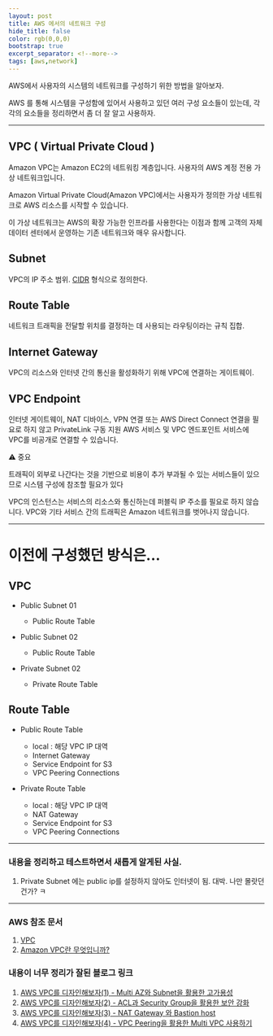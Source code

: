 ```yaml
---
layout: post
title: AWS 에서의 네트워크 구성
hide_title: false
color: rgb(0,0,0)
bootstrap: true
excerpt_separator: <!--more-->
tags: [aws,network]
---
```


AWS에서 사용자의 시스템의 네트워크를 구성하기 위한 방법을 알아보자.

<!--more-->

AWS 를 통해 시스템을 구성함에 있어서 사용하고 있던 여러 구성 요소들이 있는데, 각각의 요소들을 정리하면서 좀 더 잘 알고 사용하자.
 
<hr/>


## VPC ( Virtual Private Cloud )

 Amazon VPC는 Amazon EC2의 네트워킹 계층입니다. 사용자의 AWS 계정 전용 가상 네트워크입니다.

 Amazon Virtual Private Cloud(Amazon VPC)에서는 사용자가 정의한 가상 네트워크로 AWS 리소스를 시작할 수 있습니다. 

 이 가상 네트워크는 AWS의 확장 가능한 인프라를 사용한다는 이점과 함께 고객의 자체 데이터 센터에서 운영하는 기존 네트워크와 매우 유사합니다.


## Subnet

 VPC의 IP 주소 범위. [CIDR](https://en.wikipedia.org/wiki/Classless_Inter-Domain_Routing) 형식으로 정의한다.


## Route Table

 네트워크 트래픽을 전달할 위치를 결정하는 데 사용되는 라우팅이라는 규칙 집합.


## Internet Gateway

 VPC의 리소스와 인터넷 간의 통신을 활성화하기 위해 VPC에 연결하는 게이트웨이.


## VPC Endpoint

 인터넷 게이트웨이, NAT 디바이스, VPN 연결 또는 AWS Direct Connect 연결을 필요로 하지 않고 PrivateLink 구동 지원 AWS 서비스 및 VPC 엔드포인트 서비스에 VPC를 비공개로 연결할 수 있습니다. 


⚠️ 중요 

 트래픽이 외부로 나간다는 것을 기반으로 비용이 추가 부과될 수 있는 서비스들이 있으므로 시스템 구성에 참조할 필요가 있다

 VPC의 인스턴스는 서비스의 리소스와 통신하는데 퍼블릭 IP 주소를 필요로 하지 않습니다. VPC와 기타 서비스 간의 트래픽은 Amazon 네트워크를 벗어나지 않습니다.


<hr/>

# 이전에 구성했던 방식은...

## VPC

 - Public Subnet 01
   + Public Route Table
   
 - Public Subnet 02
   + Public Route Table
   
 - Private Subnet 02
   + Private Route Table

## Route Table

 - Public Route Table
   + local : 해당 VPC IP 대역 
   + Internet Gateway
   + Service Endpoint for S3
   + VPC Peering Connections

 - Private Route Table
   + local : 해당 VPC IP 대역 
   + NAT Gateway
   + Service Endpoint for S3
   + VPC Peering Connections


<hr/>


### 내용을 정리하고 테스트하면서 새롭게 알게된 사실.

1. Private Subnet 에는 public ip를 설정하지 않아도 인터넷이 됨. 대박. 나만 몰랏던건가? ㅋ


<p/>
<hr/>
<p/>

### AWS 참조 문서
1. [VPC](https://docs.aws.amazon.com/ko_kr/vpc/index.html)
2. [Amazon VPC란 무엇입니까?](https://docs.aws.amazon.com/ko_kr/vpc/latest/userguide/what-is-amazon-vpc.html)

<p/>

### 내용이 너무 정리가 잘된 블로그 링크
1. [AWS VPC를 디자인해보자(1) - Multi AZ와 Subnet을 활용한 고가용성](https://bluese05.tistory.com/45?category=559701)
2. [AWS VPC를 디자인해보자(2) - ACL과 Security Group을 활용한 보안 강화](https://bluese05.tistory.com/47?category=559701)
3. [AWS VPC를 디자인해보자(3) - NAT Gateway 와 Bastion host](https://bluese05.tistory.com/48?category=559701)
4. [AWS VPC를 디자인해보자(4) - VPC Peering을 활용한 Multi VPC 사용하기](https://bluese05.tistory.com/49?category=559701)

